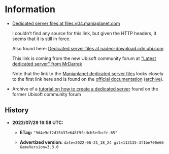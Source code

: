 # Information

* [Dedicated server files at files.v04.maniaplanet.com](http://files.v04.maniaplanet.com/server/TrackmaniaServer_Latest.zip)

  I couldn't find any source for this link, but given the HTTP headers, it seems that it is still in force.

  Also found here: [Dedicated server files at nadeo-download.cdn.ubi.com](https://nadeo-download.cdn.ubi.com/trackmania/TrackmaniaServer_Latest.zip)

  This link is coming from the new Ubisoft community forum at ["Latest dedicated server" from MrDarrek](https://discussions.ubisoft.com/topic/163322/latest-dedicated-server?lang=en-US)

  Note that the link to the [Maniaplanet dedicated server files](http://files.v04.maniaplanet.com/server/ManiaplanetServer_Latest.zip) looks closely to the first link here and is found on the [official documentation](https://doc.maniaplanet.com/dedicated-server/getting-started) ([archive](https://web.archive.org/web/20200518133125/https://doc.maniaplanet.com/dedicated-server/getting-started)).

* Archive of a [tutorial on how to create a dedicated server](https://web.archive.org/web/20220319203831/https://forums.ubisoft.com/showthread.php/2242192-Tutorial-Trackmania-2020-Dedicated-Server) found on the former Ubisoft community forum

## History

* **2022/07/29 16:58 UTC:**

  * **ETag:** `"9d4e9cf2d15b37e648f9fcdcb5efbcfc-65"`

  * **Advertized version:** `date=2022-06-21_18_24 git=113135-3f1be700e66 GameVersion=3.3.0`
